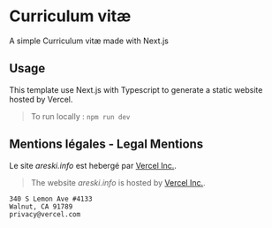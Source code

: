 # Curriculum vitæ
A simple Curriculum vitæ made with Next.js

## Usage
This template use Next.js with Typescript to generate a static website hosted by Vercel.
> To run locally : `npm run dev`

## Mentions légales - Legal Mentions 

Le site *areski.info* est hebergé par [Vercel Inc.](https://www.vercel.com).
> The website *areski.info* is hosted by [Vercel Inc.](https://www.vercel.com).
```
340 S Lemon Ave #4133
Walnut, CA 91789
privacy@vercel.com
```

